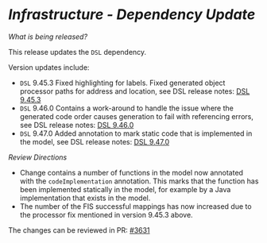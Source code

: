 # _Infrastructure - Dependency Update_

_What is being released?_

This release updates the `DSL` dependency.

Version updates include:
- `DSL` 9.45.3 Fixed highlighting for labels. Fixed generated object processor paths for address and location, see DSL release notes: [DSL 9.45.3](https://github.com/finos/rune-dsl/releases/tag/9.45.3)
- `DSL` 9.46.0 Contains a work-around to handle the issue where the generated code order causes generation to fail with referencing errors, see DSL release notes: [DSL 9.46.0](https://github.com/finos/rune-dsl/releases/tag/9.45.3)
- `DSL` 9.47.0 Added annotation to mark static code that is implemented in the model, see DSL release notes: [DSL 9.47.0](https://github.com/finos/rune-dsl/releases/tag/9.45.3)

_Review Directions_

- Change contains a number of functions in the model now annotated with the `codeImplementation` annotation. This marks that the function has been implemented statically in the model, for example by a Java implementation that exists in the model.
- The number of the FIS successful mappings has now increased due to the processor fix mentioned in version 9.45.3 above.

The changes can be reviewed in PR: [#3631](https://github.com/finos/common-domain-model/pull/3631) 
